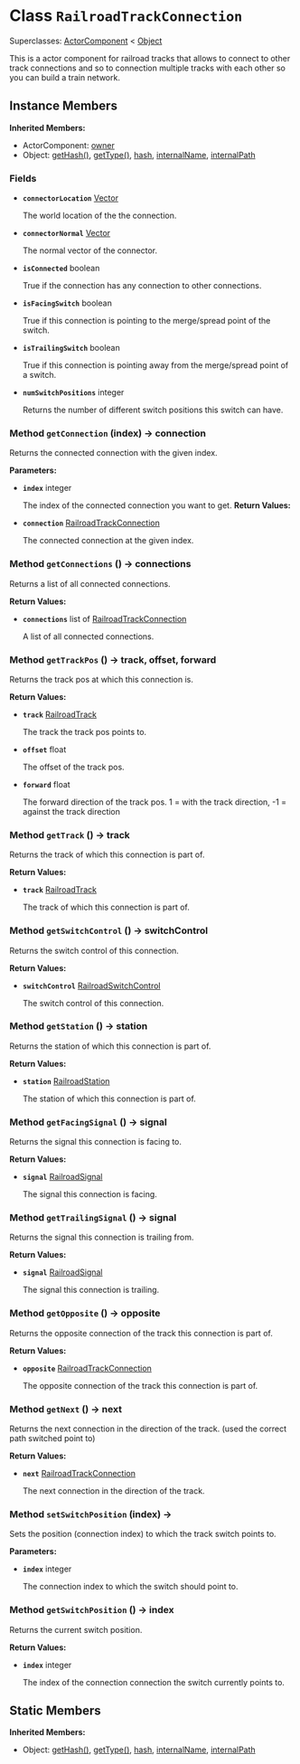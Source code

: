 # Class <code>RailroadTrackConnection</code>

Superclasses: <a href="ActorComponent.md">ActorComponent</a> < <a href="Object.md">Object</a>

This is a actor component for railroad tracks that allows to connect to other track connections and so to connection multiple tracks with each other so you can build a train network.
## Instance Members
<b>Inherited Members:</b>
- ActorComponent: <a href="ActorComponent.md#owner">owner</a>
- Object: <a href="Object.md#getHash">getHash()</a>, <a href="Object.md#getType">getType()</a>, <a href="Object.md#hash">hash</a>, <a href="Object.md#internalName">internalName</a>, <a href="Object.md#internalPath">internalPath</a>
### Fields
- <code><b>connectorLocation</b></code> <a href="../structs/Vector.md">Vector</a>

  The world location of the the connection.
- <code><b>connectorNormal</b></code> <a href="../structs/Vector.md">Vector</a>

  The normal vector of the connector.
- <code><b>isConnected</b></code> boolean

  True if the connection has any connection to other connections.
- <code><b>isFacingSwitch</b></code> boolean

  True if this connection is pointing to the merge/spread point of the switch.
- <code><b>isTrailingSwitch</b></code> boolean

  True if this connection is pointing away from the merge/spread point of a switch.
- <code><b>numSwitchPositions</b></code> integer

  Returns the number of different switch positions this switch can have.
### Method <code>getConnection</code> (index) → connection
Returns the connected connection with the given index.

<b>Parameters:</b>

- <code><b>index</b></code> integer

  The index of the connected connection you want to get.
<b>Return Values:</b>

- <code><b>connection</b></code> <a href="RailroadTrackConnection.md">RailroadTrackConnection</a>

  The connected connection at the given index.
### Method <code>getConnections</code> () → connections
Returns a list of all connected connections.

<b>Return Values:</b>

- <code><b>connections</b></code> list of <a href="RailroadTrackConnection.md">RailroadTrackConnection</a>

  A list of all connected connections.
### Method <code>getTrackPos</code> () → track, offset, forward
Returns the track pos at which this connection is.

<b>Return Values:</b>

- <code><b>track</b></code> <a href="RailroadTrack.md">RailroadTrack</a>

  The track the track pos points to.
- <code><b>offset</b></code> float

  The offset of the track pos.
- <code><b>forward</b></code> float

  The forward direction of the track pos. 1 = with the track direction, -1 = against the track direction
### Method <code>getTrack</code> () → track
Returns the track of which this connection is part of.

<b>Return Values:</b>

- <code><b>track</b></code> <a href="RailroadTrack.md">RailroadTrack</a>

  The track of which this connection is part of.
### Method <code>getSwitchControl</code> () → switchControl
Returns the switch control of this connection.

<b>Return Values:</b>

- <code><b>switchControl</b></code> <a href="RailroadSwitchControl.md">RailroadSwitchControl</a>

  The switch control of this connection.
### Method <code>getStation</code> () → station
Returns the station of which this connection is part of.

<b>Return Values:</b>

- <code><b>station</b></code> <a href="RailroadStation.md">RailroadStation</a>

  The station of which this connection is part of.
### Method <code>getFacingSignal</code> () → signal
Returns the signal this connection is facing to.

<b>Return Values:</b>

- <code><b>signal</b></code> <a href="RailroadSignal.md">RailroadSignal</a>

  The signal this connection is facing.
### Method <code>getTrailingSignal</code> () → signal
Returns the signal this connection is trailing from.

<b>Return Values:</b>

- <code><b>signal</b></code> <a href="RailroadSignal.md">RailroadSignal</a>

  The signal this connection is trailing.
### Method <code>getOpposite</code> () → opposite
Returns the opposite connection of the track this connection is part of.

<b>Return Values:</b>

- <code><b>opposite</b></code> <a href="RailroadTrackConnection.md">RailroadTrackConnection</a>

  The opposite connection of the track this connection is part of.
### Method <code>getNext</code> () → next
Returns the next connection in the direction of the track. (used the correct path switched point to)

<b>Return Values:</b>

- <code><b>next</b></code> <a href="RailroadTrackConnection.md">RailroadTrackConnection</a>

  The next connection in the direction of the track.
### Method <code>setSwitchPosition</code> (index) → 
Sets the position (connection index) to which the track switch points to.

<b>Parameters:</b>

- <code><b>index</b></code> integer

  The connection index to which the switch should point to.
### Method <code>getSwitchPosition</code> () → index
Returns the current switch position.

<b>Return Values:</b>

- <code><b>index</b></code> integer

  The index of the connection connection the switch currently points to.
## Static Members
<b>Inherited Members:</b>
- Object: <a href="Object.md#getHash">getHash()</a>, <a href="Object.md#getType">getType()</a>, <a href="Object.md#hash">hash</a>, <a href="Object.md#internalName">internalName</a>, <a href="Object.md#internalPath">internalPath</a>